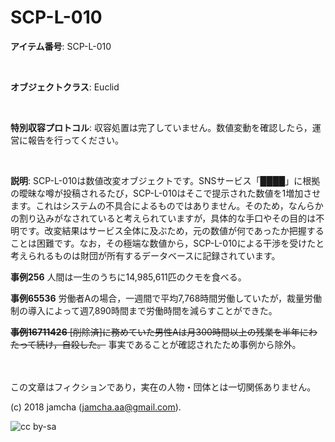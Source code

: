 # SCP-L-010

**アイテム番号**: SCP-L-010  

<br>  

**オブジェクトクラス**: Euclid  

<br>  

**特別収容プロトコル**: 収容処置は完了していません。数値変動を確認したら，運営に報告を行ってください。  

<br>  

**説明**: SCP-L-010は数値改変オブジェクトです。SNSサービス「████」に根拠の曖昧な噂が投稿されるたび，SCP-L-010はそこで提示された数値を1増加させます。これはシステムの不具合によるものではありません。そのため，なんらかの割り込みがなされていると考えられていますが，具体的な手口やその目的は不明です。改変結果はサービス全体に及ぶため，元の数値が何であったか把握することは困難です。なお，その極端な数値から，SCP-L-010による干渉を受けたと考えられるものは財団が所有するデータベースに記録されています。  

**事例256** 人間は一生のうちに14,985,611匹のクモを食べる。  

**事例65536** 労働者Aの場合，一週間で平均7,768時間労働していたが，裁量労働制の導入によって週7,890時間まで労働時間を減らすことができた。  

<del>**事例16711426** [削除済]に務めていた男性Aは月300時間以上の残業を半年にわたって続け，自殺した。</del> 事実であることが確認されたため事例から除外。  

<br>  
<br>  
この文章はフィクションであり，実在の人物・団体とは一切関係ありません。  

(c) 2018 jamcha (jamcha.aa@gmail.com).  

![cc by-sa](https://i.creativecommons.org/l/by-sa/4.0/88x31.png)
